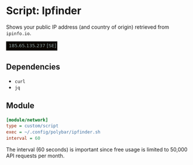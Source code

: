 # Script: Ipfinder

Shows your public IP address (and country of origin) retrieved from `ipinfo.io`.

![](screenshots/1.png)

## Dependencies

* `curl`
* `jq`


## Module

```ini
[module/network]
type = custom/script
exec = ~/.config/polybar/ipfinder.sh
interval = 60
```

The interval (60 seconds) is important since free usage is limited to 50,000 API requests per month. 

